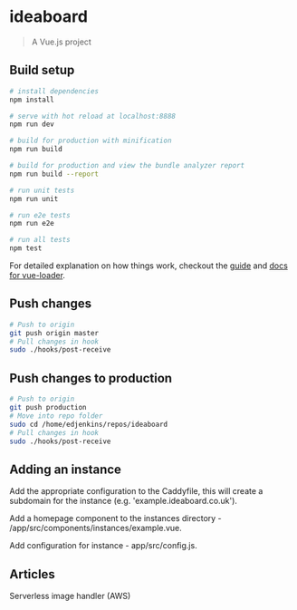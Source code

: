 # ideaboard

> A Vue.js project

## Build setup

``` bash
# install dependencies
npm install

# serve with hot reload at localhost:8888
npm run dev

# build for production with minification
npm run build

# build for production and view the bundle analyzer report
npm run build --report

# run unit tests
npm run unit

# run e2e tests
npm run e2e

# run all tests
npm test
```

For detailed explanation on how things work, checkout the [guide](http://vuejs-templates.github.io/webpack/) and [docs for vue-loader](http://vuejs.github.io/vue-loader).

## Push changes

``` bash
# Push to origin
git push origin master
# Pull changes in hook
sudo ./hooks/post-receive
```

## Push changes to production

``` bash
# Push to origin
git push production
# Move into repo folder
sudo cd /home/edjenkins/repos/ideaboard
# Pull changes in hook
sudo ./hooks/post-receive
```

## Adding an instance

Add the appropriate configuration to the Caddyfile, this will create a subdomain for the instance (e.g. 'example.ideaboard.co.uk').

Add a homepage component to the instances directory - /app/src/components/instances/example.vue.

Add configuration for instance - app/src/config.js.


## Articles

Serverless image handler (AWS)
``` https://docs.aws.amazon.com/solutions/latest/serverless-image-handler/deployment.html
```